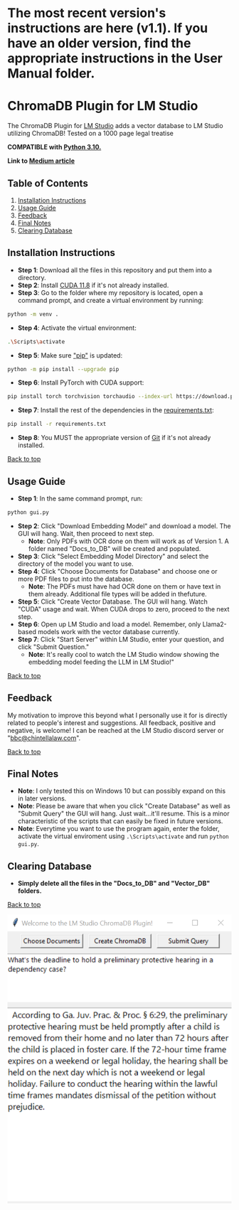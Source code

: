 <a name="top"></a>

# **The most recent version's instructions are here (v1.1).  If you have an older version, find the appropriate instructions in the User Manual folder.**

# ChromaDB Plugin for LM Studio

The ChromaDB Plugin for [LM Studio](https://lmstudio.ai/) adds a vector database to LM Studio utilizing ChromaDB! Tested on a 1000 page legal treatise

**COMPATIBLE with [Python 3.10.](https://www.python.org/downloads/release/python-31011/)**

**Link to [Medium article](https://medium.com/@vici0549/chromadb-plugin-for-lm-studio-5b3e2097154f)**

## Table of Contents
1. [Installation Instructions](#installation-instructions)
2. [Usage Guide](#usage-guide)
3. [Feedback](#feedback)
4. [Final Notes](#final-notes)
5. [Clearing Database](#clearing-database)

## Installation Instructions
* **Step 1**: Download all the files in this repository and put them into a directory.
* **Step 2**: Install [CUDA 11.8](https://developer.nvidia.com/cuda-11-8-0-download-archive) if it's not already installed.
* **Step 3**: Go to the folder where my repository is located, open a command prompt, and create a virtual environment by running:
```bash
python -m venv .
```
* **Step 4**: Activate the virtual environment:
```bash
.\Scripts\activate
```
* **Step 5**: Make sure ["pip"](https://pip.pypa.io/en/stable/index.html) is updated:
```bash
python -m pip install --upgrade pip
```
* **Step 6**: Install PyTorch with CUDA support:
```bash
pip install torch torchvision torchaudio --index-url https://download.pytorch.org/whl/cu118
```
* **Step 7**: Install the rest of the dependencies in the [requirements.txt](https://github.com/MicrosoftDocs/visualstudio-docs/blob/main/docs/python/managing-required-packages-with-requirements-txt.md):
```bash
pip install -r requirements.txt
```
* **Step 8**: You MUST the appropriate version of [Git](https://git-scm.com/downloads) if it's not already installed.

[Back to top](#top)

## Usage Guide
* **Step 1**: In the same command prompt, run:
```bash
python gui.py
```
* **Step 2**: Click "Download Embedding Model" and download a model.  The GUI will hang.  Wait, then proceed to next step.
  * **Note**: Only PDFs with OCR done on them will work as of Version 1. A folder named "Docs_to_DB" will be created and populated.
* **Step 3**: Click "Select Embedding Model Directory" and select the directory of the model you want to use.
* **Step 4**: Click "Choose Documents for Database" and choose one or more PDF files to put into the database.
  * **Note**: The PDFs must have had OCR done on them or have text in them already. Additional file types will be added in thefuture.
* **Step 5**: Click "Create Vector Database.  The GUI will hang.  Watch "CUDA" usage and wait.  When CUDA drops to zero, proceed to the next step.
* **Step 6**: Open up LM Studio and load a model.  Remember, only Llama2-based models work with the vector database currently.
* **Step 7**: Click "Start Server" within LM Studio, enter your question, and click "Submit Question."
  * **Note**: It's really cool to watch the LM Studio window showing the embedding model feeding the LLM in LM Studio!"

[Back to top](#top)

## Feedback
My motivation to improve this beyond what I personally use it for is directly related to people's interest and suggestions. All feedback, positive and negative, is welcome! I can be reached at the LM Studio discord server or "bbc@chintellalaw.com".

[Back to top](#top)

## Final Notes
* **Note**: I only tested this on Windows 10 but can possibly expand on this in later versions.
* **Note**: Please be aware that when you click "Create Database" as well as "Submit Query" the GUI will hang. Just wait...it'll resume. This is a minor characteristic of the scripts that can easily be fixed in future versions.
* **Note**: Everytime you want to use the program again, enter the folder, activate the virtual enviroment using `.\Scripts\activate` and run `python gui.py`.

## Clearing Database
* **Simply delete all the files in the "Docs_to_DB" and "Vector_DB" folders.**

[Back to top](#top)

![Example Image](https://github.com/BBC-Esq/ChromaDB-Plugin-for-LM-Studio/raw/main/example.png)
